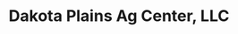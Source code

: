 ---
title: "Dakota Plains Ag Center, LLC"
url: /yankton/dakota-plains-ag-center-llc/
shop: Landwirtschaftlich
---